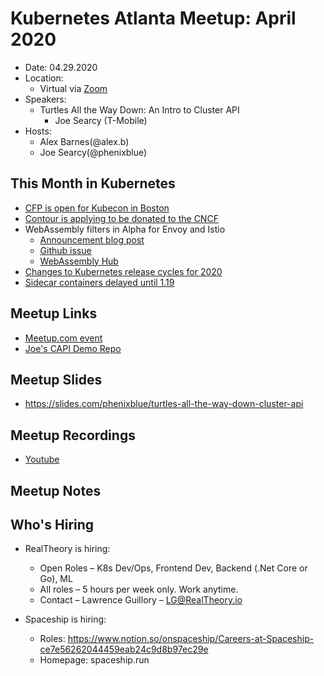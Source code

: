 # Kubernetes Atlanta Meetup: April 2020<!--Month Year-->

- Date: 04.29.2020<!--date as MM.DD.YYYY-->
- Location:
    - Virtual via [Zoom](https://salesloft.zoom.us/j/93241496487)
- Speakers:
    - Turtles All the Way Down: An Intro to Cluster API<!--presentation title-->
        - Joe Searcy (T-Mobile)<!--speaker name/company-->
- Hosts:
    - Alex Barnes(@alex.b)
    - Joe Searcy(@phenixblue)

## This Month in Kubernetes

- [CFP is open for Kubecon in Boston](https://events.linuxfoundation.org/kubecon-cloudnativecon-north-america/program/cfp/#general-info)
- [Contour is applying to be donated to the CNCF](https://github.com/cncf/toc/pull/330)
- WebAssembly filters in Alpha for Envoy and Istio
    - [Announcement blog post](https://istio.io/blog/2020/wasm-announce/)
    - [Github issue](https://github.com/envoyproxy/envoy/issues/4272)
    - [WebAssembly Hub](https://webassemblyhub.io/)
- [Changes to Kubernetes release cycles for 2020](https://groups.google.com/forum/#!topic/kubernetes-dev/IVpiIOZ4WcM/discussion)
- [Sidecar containers delayed until 1.19](https://github.com/kubernetes/enhancements/issues/753#issuecomment-595692347)

## Meetup Links

- [Meetup.com event](https://www.meetup.com/Kubernetes-Atlanta-Meetup/events/270205693/)
- [Joe's CAPI Demo Repo](https://github.com/phenixblue/capi-demo)

## Meetup Slides

- https://slides.com/phenixblue/turtles-all-the-way-down-cluster-api

## Meetup Recordings
- [Youtube](https://www.youtube.com/watch?v=dRGX7FhRAuU)

## Meetup Notes

## Who's Hiring

- RealTheory is hiring: 
  - Open Roles – K8s Dev/Ops, Frontend Dev, Backend (.Net Core or Go), ML
  - All roles – 5 hours per week only. Work anytime.
  - Contact – Lawrence Guillory – LG@RealTheory.io

- Spaceship is hiring:
  - Roles: https://www.notion.so/onspaceship/Careers-at-Spaceship-ce7e56262044459eab24c9d8b97ec29e
  - Homepage: spaceship.run